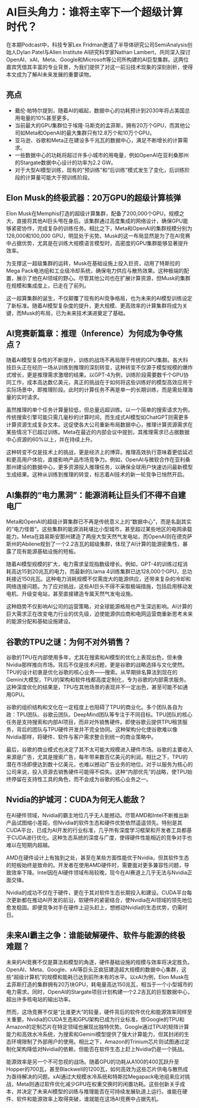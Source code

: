 # AI巨头角力：谁将主宰下一个超级计算时代？

在本期Podcast中，科技专家Lex Fridman邀请了半导体研究公司SemiAnalysis创始人Dylan Patel与Allen Institute AI研究科学家Nathan Lambert，共同深入探讨OpenAI、xAI、Meta、Google和Microsoft等公司所构建的AI巨型集群。这两位嘉宾凭借其丰富的专业背景，为我们提供了对这一前沿技术现象的深刻剖析，使得本文成为了解AI未来发展的重要读物。

## 亮点
- 戴伦·帕特尔提到，随着AI的崛起，数据中心的功耗预计到2030年将占美国总用电量的10%甚至更多。
- 当前最大的GPU集群位于埃隆·马斯克的孟菲斯，拥有20万个GPU，而其他公司如Meta和OpenAI的最大集群只有12.8万个和10万个GPU。
- 亚马逊、谷歌和Meta正在建设多千兆瓦的数据中心，满足不断增长的计算需求。
- 一些数据中心的功耗将超过许多小城市的用电量，例如OpenAI在亚利桑那州的Stargate数据中心设计的功率为2.2 GW。
- 对于大型AI模型训练，现有的“预训练”和“后训练”模式发生了变化，后训练阶段的计算量可能大于预训练阶段。

## Elon Musk的终极武器：20万GPU的超级计算核弹
Elon Musk在Memphis打造的超级计算集群，配备了200,000个GPU，规模之大，直接将其他AI巨头甩在身后。该集群通过高度集成的网络设计，确保GPU能够紧密协作，完成复杂的训练任务。相比之下，Meta和OpenAI的集群规模分别为128,000和100,000 GPU，明显处于劣势。Musk的这一布局显然是为了在AI竞赛中占据优势，尤其是在训练大规模语言模型时，高密度的GPU集群能够显著提升效率。

为支撑这一超级集群的运转，Musk在基础设施上投入巨资，动用了特斯拉的Mega Pack电池组和工业级冷却系统，确保电力供应与散热效果。这种极端的配置，展示了他在AI领域的野心。尽管其他公司也在扩展计算资源，但Musk的集群在规模和集成度上，已走在了前列。

这一超算集群的诞生，不仅颠覆了现有的AI竞争格局，也为未来的AI模型训练设定了新标准。随着AI模型复杂度的提升，更大规模、更高效率的计算集群将成为关键，而Musk的布局，已为未来技术演进奠定了基础。

## AI竞赛新篇章：推理（Inference）为何成为争夺焦点？
随着AI模型复杂性的不断提升，训练的战场不再局限于传统的GPU集群。各大科技巨头正在经历一场从训练到推理的深刻转变，这种转变不仅源于模型规模的爆炸式增长，更是推理需求激增的结果。以GPT-4为例，训练阶段需要数千个GPU协同工作，成本高达数亿美元，真正的挑战在于如何将这些训练好的模型高效应用于实际场景中，即推理阶段。此时的计算任务不再是单一的长期训练，而是需处理海量的实时请求。

虽然推理的单个任务计算量较低，但总量远超训练。以一个简单的搜索请求为例，传统搜索引擎可能只需几毫秒的计算时间，而生成式AI模型如ChatGPT则需更多计算资源生成复杂文本。这促使各大公司重新布局数据中心，推理计算资源需求在某些情况下已超过训练。Meta在最近的内部会议中提到，其推理需求已占据数据中心资源的60%以上，并在持续上升。

这种转变不仅是技术上的挑战，更是经济上的博弈。推理高效执行意味着更低延迟和更高用户体验，直接影响产品市场竞争力。例如，OpenAI与微软合作在亚利桑那州建设的数据中心，更多资源投入推理任务，以确保全球用户快速访问最新模型生成结果。这种从训练到推理的转变，标志着AI技术的新一轮竞争已悄然开启。

## AI集群的“电力黑洞”：能源消耗让巨头们不得不自建电厂
Meta和OpenAI的超级计算集群已不再是传统意义上的“数据中心”，而是名副其实的“电力怪兽”。这些集群的能源消耗堪比小型城市，甚至超过某些地区的电网承载能力。Meta在路易斯安那州建造了两座大型天然气发电站，而OpenAI则在德克萨斯州的Abilene规划了一个2.2吉瓦的超级集群，体现了AI计算的能源密集性，暴露了现有能源基础设施的短板。

随着AI模型规模的扩大，电力需求呈现指数级增长。例如，GPT-4的训练过程消耗高达15到20兆瓦的电力，而最新的Llama 4训练集群已达128,000个GPU，总功耗接近150兆瓦。这种电力消耗规模不仅需庞大的能源供应，还带来复杂的冷却和网络连接问题。为了应对挑战，这些AI巨头不得不采取极端措施，包括启用移动发电机、升级变电站，甚至直接建造专属天然气发电设施。

这种趋势不仅影响AI公司的运营策略，对全球能源格局也产生深远影响。AI计算的巨大需求正在改变电力行业的优先级，迫使能源供应商和电网运营商重新思考未来的能源分配和基础设施建设。

## 谷歌的TPU之谜：为何不对外销售？
谷歌的TPU在内部使用多年，尤其在搜索和AI模型的优化上表现出色，但未像Nvidia那样推向市场。背后不仅是技术问题，更是谷歌的战略选择与文化使然。TPU的设计初衷是优化谷歌的核心业务——搜索。从早期排名算法到现在的Gemini大模型，TPU的架构和软件栈都高度定制化，专为谷歌的内部需求服务。这种深度优化的结果是，TPU在其他场景的表现并不一定出色，甚至可能不如通用GPU。

谷歌的组织结构和文化在一定程度上也阻碍了TPU的商业化。多个团队各自为政：TPU团队、谷歌云团队、DeepMind团队等专注于不同目标。TPU团队的核心任务是支持搜索和内部AI项目，而非对外销售硬件。即使谷歌云提供TPU租赁服务，背后的团队与TPU硬件开发并不完全协同。这种架构分化使谷歌难以像Nvidia那样，将硬件、软件与客户需求整合到统一的商业策略中。

最后，谷歌的商业模式也决定了其不太可能大规模进入硬件市场。谷歌的主要收入来源是广告，尤其是搜索广告，每年带来数百亿美元的利润。相比之下，TPU的潜在市场即便达到数十亿美元，也难以撼动广告业务的地位。对于以服务为核心的公司来说，投入资源去销售硬件可能得不偿失。这种“内部优先”的战略，使TPU始终停留在支持性工具的角色，而不会成为谷歌的核心业务之一。

## Nvidia的护城河：CUDA为何无人能敌？
在AI硬件领域，Nvidia的霸主地位几乎无人能撼动。尽管AMD和Intel不断推出新产品试图缩小差距，但Nvidia的软件生态和硬件优势依然遥遥领先。特别是其CUDA平台，已成为AI开发的行业标准，几乎所有深度学习框架和开发者工具都基于CUDA进行优化。这种生态系统的深度与广度，使得硬件性能相近的竞争对手也难以在短期内超越。

AMD在硬件设计上有独到之处，甚至在某些方面性能优于Nvidia，但其软件生态的短板始终是致命的。开发者在使用AMD硬件时，需要面对更多兼容性问题，导致效率下降。Intel因在AI硬件领域布局较晚，现今在AI赛道上几乎无法与Nvidia正面交锋。

Nvidia的成功不仅在于硬件，更在于其对软件生态长期投入和建设。CUDA平台每次更新都在推动AI开发的前沿，软硬件的紧密结合，使Nvidia在AI领域的领先地位愈发稳固。即便竞争对手在硬件上迎头赶上，想撼动Nvidia的生态优势，仍需时日。

## 未来AI霸主之争：谁能破解硬件、软件与能源的终极难题？
未来的AI竞赛不仅是算法和模型的角逐，硬件基础设施的规模与效率将决定胜负。OpenAI、Meta、Google、xAI等巨头正疯狂建造超大规模的数据中心集群，这些“超级计算机”的规模和能耗已达到前所未有的水平。以xAI为例，Elon Musk在孟菲斯打造的集群拥有20万块GPU，耗电量高达150兆瓦，相当于一个小型城市的电力需求。同时，OpenAI的Stargate项目计划构建一个2.2吉瓦的巨型数据中心，超出许多核电站的输出功率。

然而，这场竞赛不仅是“比谁更大”的较量，硬件背后的软件优化和能源效率同样至关重要。Nvidia的CUDA生态和GPU架构已成为行业标准，但Google的TPU和Amazon的定制芯片在特定领域也展现出独特优势。Google通过TPU的矩阵计算能力和高效水冷系统，为搜索和Gemini模型提供了强大计算能力，但其封闭的生态环境限制了外部用户的使用。相比之下，Amazon的Trinium芯片则试图通过定制化架构降低对Nvidia的依赖，但能否在软件生态上赶上Nvidia仍是一个挑战。

能源效率是另一个不可忽视的战场。随着GPU的功耗从A100的400瓦跃升至Hopper的700瓦，甚至Blackwell的1200瓦，如何高效为这些芯片供电与散热成为亟待解决的问题。xAI通过大规模水冷系统和特斯拉Megapack电池组来应对挑战，Meta则通过软件优化减少GPU在权重交换时的闲置功耗。这些创新关乎成本，并决定了未来AI模型的训练与推理能否在可持续发展轨道上运行。谁能在硬件、软件和能源效率上取得突破，谁就能在这场AI竞赛中占据先机。